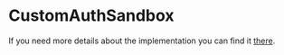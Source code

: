 # CustomAuthSandbox

If you need more details about the implementation you can find it [there](https://joonasw.net/view/creating-auth-scheme-in-aspnet-core-2).